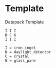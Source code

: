 # Template
Datapack Template


```
I I I
D C G
I I I

I = iron_ingot
D = daylight_detector
C = crystal
G = glass_pane
```
